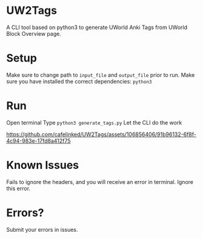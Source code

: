 # UW2Tags
A CLI tool based on python3 to generate UWorld Anki Tags from UWorld Block Overview page.

# Setup
Make sure to change path to `input_file` and `output_file` prior to run.
Make sure you have installed the correct dependencies: `python3`

# Run
Open terminal
Type `python3 generate_tags.py`
Let the CLI do the work


https://github.com/cafelinked/UW2Tags/assets/106856406/91b96132-6f8f-4c94-983e-17fd8a412f75


# Known Issues
Fails to ignore the headers, and you will receive an error in terminal. Ignore this error.

# Errors?
Submit your errors in issues.
